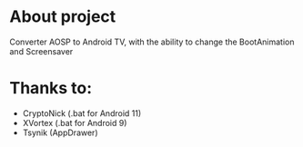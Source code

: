 # About project
Converter AOSP to Android TV, with the ability to change the BootAnimation and Screensaver

# Thanks to:
- CryptoNick (.bat for Android 11)
- XVortex (.bat for Android 9)
- Tsynik (AppDrawer)
